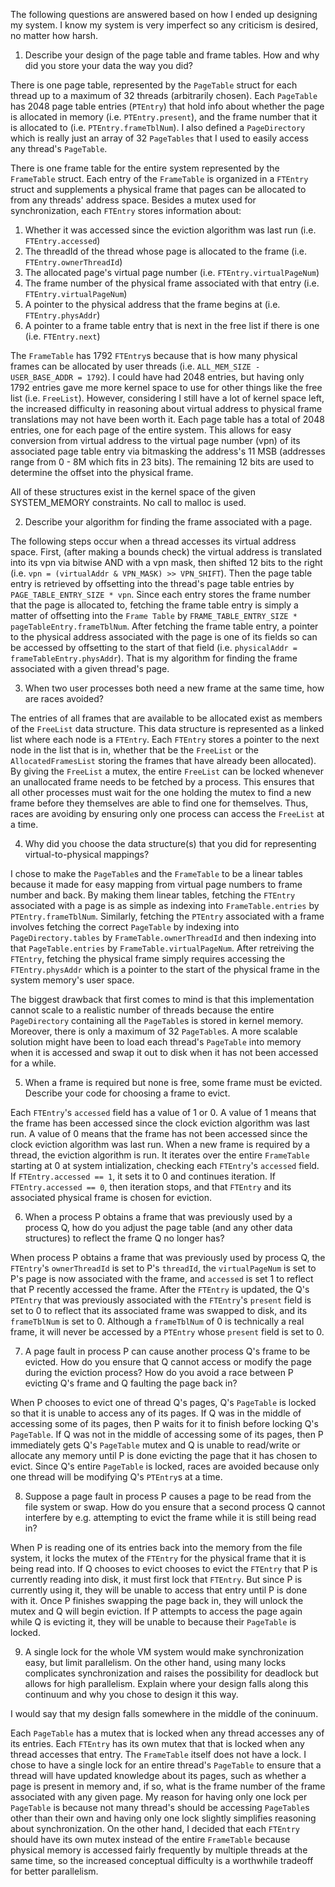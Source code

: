 The following questions are answered based on how I ended up designing my system. I know my system is very imperfect so any criticism is desired, no matter how harsh.


1. Describe your design of the page table and frame tables. How and why did you store your data the way you did?

There is one page table, represented by the `PageTable` struct for each thread up to a maximum of 32 threads (arbitrarily chosen).
Each `PageTable` has 2048 page table entries (`PTEntry`) that hold info about whether the page is allocated in memory (i.e. `PTEntry.present`),
and the frame number that it is allocated to (i.e. `PTEntry.frameTblNum`). I also defined a `PageDirectory` which is really just an
array of 32 `PageTables` that I used to easily access any thread's `PageTable`.

There is one frame table for the entire system represented by the `FrameTable` struct. Each entry of the `FrameTable` is organized
in a `FTEntry` struct and supplements a physical frame that pages can be allocated to from any threads' address space. Besides a mutex
used for synchronization, each `FTEntry` stores information about:

1) Whether it was accessed since the eviction algorithm was last run (i.e. `FTEntry.accessed`)
2) The threadId of the thread whose page is allocated to the frame (i.e. `FTEntry.ownerThreadId`)
3) The allocated page's virtual page number (i.e. `FTEntry.virtualPageNum`)
4) The frame number of the physical frame associated with that entry (i.e. `FTEntry.virtualPageNum`)
5) A pointer to the physical address that the frame begins at (i.e. `FTEntry.physAddr`)
6) A pointer to a frame table entry that is next in the free list if there is one (i.e. `FTEntry.next`)

The `FrameTable` has 1792 `FTEntry`s because that is how many physical frames can be allocated by user threads 
(i.e. `ALL_MEM_SIZE - USER_BASE_ADDR = 1792`). I could have had 2048 entries, but having only 1792 entries gave me more kernel space to 
use for other things like the free list (i.e. `FreeList`). However, considering I still have a lot of kernel space left, the increased
difficulty in reasoning about virtual address to physical frame translations may not have been worth it. Each page table has a total of 2048
entries, one for each page of the entire system. This allows for easy conversion from virtual address to the virtual page number (vpn) of its
associated page table entry via bitmasking the address's 11 MSB (addresses range from 0 - 8M which fits in 23 bits). The remaining 12 bits are
used to determine the offset into the physical frame.

All of these structures exist in the kernel space of the given SYSTEM_MEMORY constraints. No call to malloc is used.

2. Describe your algorithm for finding the frame associated with a page.

The following steps occur when a thread accesses its virtual address space. First, (after making a bounds check) the virtual address is
translated into its vpn via bitwise AND with a vpn mask, then shifted 12 bits to the right (i.e. `vpn = (virtualAddr & VPN_MASK) >> VPN_SHIFT`).
Then the page table entry is retrieved by offsetting into the thread's page table entries by `PAGE_TABLE_ENTRY_SIZE * vpn`. Since each entry
stores the frame number that the page is allocated to, fetching the frame table entry is simply a matter of offsetting into the `Frame Table`
by `FRAME_TABLE_ENTRY_SIZE * pageTableEntry.frameTblNum`. After fetching the frame table entry, a pointer to the physical address associated
with the page is one of its fields so can be accessed by offsetting to the start of that field (i.e. `physicalAddr = frameTableEntry.physAddr`).
That is my algorithm for finding the frame associated with a given thread's page.

3. When two user processes both need a new frame at the same time, how are races avoided?

The entries of all frames that are available to be allocated exist as members of the `FreeList` data structure. This data structure is represented
as a linked list where each node is a `FTEntry`. Each `FTEntry` stores a pointer to the next node in the list that is in, whether that be the
`FreeList` or the `AllocatedFramesList` storing the frames that have already been allocated). By giving the `FreeList`  a mutex, the entire 
`FreeList` can be locked whenever an unallocated frame needs to be fetched by a process. This ensures that all other processes must wait for the 
one holding the mutex to find a new frame before they themselves are able to find one for themselves. Thus, races are avoiding by ensuring only
one process can access the `FreeList` at a time.

4. Why did you choose the data structure(s) that you did for representing virtual-to-physical mappings?

I chose to make the `PageTable`s and the `FrameTable` to be a linear tables because it made for easy mapping from virtual page numbers to
frame number and back. By making them linear tables, fetching the `FTEntry` associated with a page is as simple as indexing into `FrameTable.entries`
by `PTEntry.frameTblNum`. Similarly, fetching the `PTEntry` associated with a frame involves fetching the correct `PageTable` by indexing
into `PageDirectory.tables` by `FrameTable.ownerThreadId` and then indexing into that `PageTable.entries` by `FrameTable.virtualPageNum`.
After retreiving the `FTEntry`, fetching the physical frame simply requires accessing the `FTEntry.physAddr` which is a pointer to the start of
the physical frame in the system memory's user space.

The biggest drawback that first comes to mind is that this implementation cannot scale to a realistic number of threads because the entire
`PageDirectory` containing all the `PageTable`s is stored in kernel memory. Moreover, there is only a maximum of 32 `PageTable`s. A more
scalable solution might have been to load each thread's `PageTable` into memory when it is accessed and swap it out to disk when it has not
been accessed for a while.

5. When a frame is required but none is free, some frame must be evicted.  Describe your code for choosing a frame to evict.

Each `FTEntry`'s `accessed` field has a value of 1 or 0. A value of 1 means that the frame has been accessed since the clock eviction algorithm
was last run. A value of 0 means that the frame has not been accessed since the clock eviction algorithm was last run. When a new frame is
required by a thread, the eviction algorithm is run. It iterates over the entire `FrameTable` starting at 0 at system intialization, checking
each `FTEntry`'s `accessed` field. If `FTEntry.accessed == 1`, it sets it to 0 and continues iteration. If `FTEntry.accessed == 0`, then
iteration stops, and that `FTEntry` and its associated physical frame is chosen for eviction.

6. When a process P obtains a frame that was previously used by a process Q, how do you adjust the page table (and any other data structures) to reflect the frame Q no longer has?

When process P obtains a frame that was previously used by process Q, the `FTEntry`'s `ownerThreadId` is set to P's `threadId`, the `virtualPageNum`
is set to P's page is now associated with the frame, and `accessed` is set 1 to reflect that P recently accessed the frame. After the `FTEntry` is
updated, the Q's `PTEntry` that was previously associated with the `FTEntry`'s `present` field is set to 0 to reflect that its associated frame
was swapped to disk, and its `frameTblNum` is set to 0. Although a `frameTblNum` of 0 is technically a real frame, it will never be accessed by
a `PTEntry` whose `present` field is set to 0.

7. A page fault in process P can cause another process Q's frame to be evicted.  How do you ensure that Q cannot access or modify the page during the eviction process?  How do you avoid a race between P evicting Q's frame and Q faulting the page back in?

When P chooses to evict one of thread Q's pages, Q's `PageTable` is locked so that it is unable to access any of its pages. If Q was in the middle
of accessing some of its pages, then P waits for it to finish before locking Q's `PageTable`. If Q was not in the middle of accessing some of its
pages, then P immediately gets Q's `PageTable` mutex and Q is unable to read/write or allocate any memory until P is done evicting the page that it
has chosen to evict. Since Q's entire `PageTable` is locked, races are avoided because only one thread will be modifying Q's `PTEntry`s at a time.

8. Suppose a page fault in process P causes a page to be read from the file system or swap.  How do you ensure that a second process Q cannot interfere by e.g. attempting to evict the frame while it is still being read in?

When P is reading one of its entries back into the memory from the file system, it locks the mutex of the `FTEntry` for the physical frame that it
is being read into. If Q chooses to evict chooses to evict the `FTEntry` that P is currently reading into disk, it must first lock that `FTEntry`.
But since P is currently using it, they will be unable to access that entry until P is done with it. Once P finishes swapping the page back in,
they will unlock the mutex and Q will begin eviction. If P attempts to access the page again while Q is evicting it, they will be unable to because
their `PageTable` is locked.

9. A single lock for the whole VM system would make synchronization easy, but limit parallelism.  On the other hand, using many locks complicates synchronization and raises the possibility for deadlock but allows for high parallelism.  Explain where your design falls along this continuum and why you chose to design it this way.

I would say that my design falls somewhere in the middle of the coninuum.

Each `PageTable` has a mutex that is locked when any thread accesses any of its entries. Each `FTEntry` has its own mutex that that is locked when 
any thread accesses that entry. The `FrameTable` itself does not have a lock. I chose to have a single lock for an entire thread's `PageTable` to
ensure that a thread will have updated knowledge about its pages, such as whether a page is present in memory and, if so, what is the frame number of
the frame associated with any given page. My reason for having only one lock per `PageTable` is because not many thread's should be accessing 
`PageTable`s other than their own and having only one lock slightly simplifies reasoning about synchronization. On the other hand, I decided that each
`FTEntry` should have its own mutex instead of the entire `FrameTable` because physical memory is accessed fairly frequently by multiple threads at the
same time, so the increased conceptual difficulty is a worthwhile tradeoff for better parallelism.

